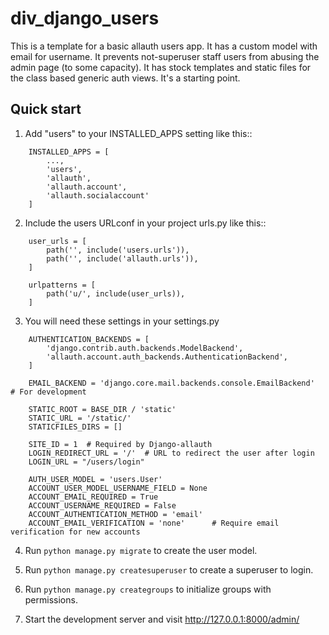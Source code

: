 # div_django_users

This is a template for a basic allauth users app. It has a custom model with email for username.
It prevents not-superuser staff users from abusing the admin page (to some capacity).
It has stock templates and static files for the class based generic auth views.
It's a starting point.

## Quick start

1. Add "users" to your INSTALLED_APPS setting like this::


```
    INSTALLED_APPS = [
        ...,
        'users',
    	'allauth',
    	'allauth.account',
    	'allauth.socialaccount'
    ]
```

2. Include the users URLconf in your project urls.py like this::

```
    user_urls = [
        path('', include('users.urls')),
        path('', include('allauth.urls')),
    ]

    urlpatterns = [
        path('u/', include(user_urls)),
    ]

```

3. You will need these settings in your settings.py

```
    AUTHENTICATION_BACKENDS = [
        'django.contrib.auth.backends.ModelBackend',
        'allauth.account.auth_backends.AuthenticationBackend',
    ]

    EMAIL_BACKEND = 'django.core.mail.backends.console.EmailBackend'  # For development

    STATIC_ROOT = BASE_DIR / 'static'
    STATIC_URL = '/static/'
    STATICFILES_DIRS = []

    SITE_ID = 1  # Required by Django-allauth
    LOGIN_REDIRECT_URL = '/'  # URL to redirect the user after login
    LOGIN_URL = "/users/login"

    AUTH_USER_MODEL = 'users.User'
    ACCOUNT_USER_MODEL_USERNAME_FIELD = None
    ACCOUNT_EMAIL_REQUIRED = True
    ACCOUNT_USERNAME_REQUIRED = False
    ACCOUNT_AUTHENTICATION_METHOD = 'email'
    ACCOUNT_EMAIL_VERIFICATION = 'none'      # Require email verification for new accounts
```

4. Run `python manage.py migrate` to create the user model.

5. Run `python manage.py createsuperuser` to create a superuser to login.

6. Run `python manage.py creategroups` to initialize groups with permissions.

7. Start the development server and visit http://127.0.0.1:8000/admin/

